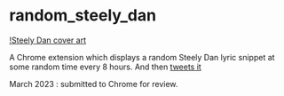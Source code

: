 # random_steely_dan

[!Steely Dan cover art](https://media.graphassets.com/zXHP7H3RzWK8gzEqyJLx)

A Chrome extension which displays a random Steely Dan lyric snippet at some random time every 8 hours. And then [tweets it](https://twitter.com/randomsteelydan)

March 2023 : submitted to Chrome for review.


